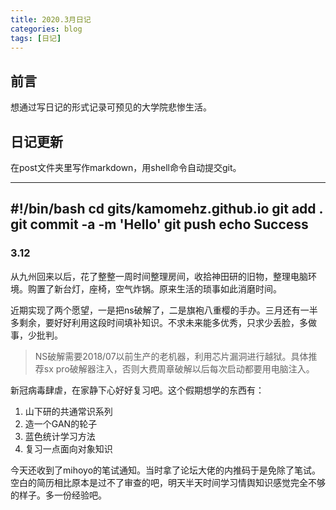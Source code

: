 ```yaml
---
title: 2020.3月日记
categories: blog
tags: [日记]
---
```


## 前言
想通过写日记的形式记录可预见的大学院悲惨生活。

## 日记更新
在post文件夹里写作markdown，用shell命令自动提交git。

----
#!/bin/bash
cd gits/kamomehz.github.io
git add .
git commit -a -m 'Hello'
git push
echo Success
----

### 3.12
从九州回来以后，花了整整一周时间整理房间，收拾神田研的旧物，整理电脑环境。购置了新台灯，座椅，空气炸锅。原来生活的琐事如此消磨时间。

近期实现了两个愿望，一是把ns破解了，二是旗袍八重樱的手办。三月还有一半多剩余，要好好利用这段时间填补知识。不求未来能多优秀，只求少丢脸，多做事，少批判。

> NS破解需要2018/07以前生产的老机器，利用芯片漏洞进行越狱。具体推荐sx pro破解器注入，否则大费周章破解以后每次启动都要用电脑注入。

新冠病毒肆虐，在家静下心好好复习吧。这个假期想学的东西有：

1. 山下研的共通常识系列
2. 造一个GAN的轮子
3. 蓝色统计学习方法
4. 复习一点面向对象知识

今天还收到了mihoyo的笔试通知。当时拿了论坛大佬的内推码于是免除了笔试。空白的简历相比原本是过不了审查的吧，明天半天时间学习情舆知识感觉完全不够的样子。多一份经验吧。